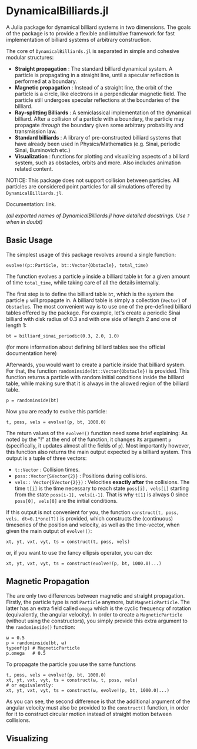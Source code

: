 # DynamicalBilliards.jl
A Julia package for dynamical billiard systems in two dimensions.
The goals of the package is to provide a flexible and intuitive framework for fast implementation of billiard systems of arbitrary construction.

The core of `DynamicalBilliards.jl` is separated in simple and cohesive modular structures:
* **Straight propagation** : The standard billiard dynamical system. A particle is propagating in a straight line, until a specular reflection is performed at a boundary.
* **Magnetic propagation** : Instead of a straight line, the orbit of the particle is a circle, like electrons in a perpendicular magnetic field. The particle still undergoes specular reflections at the boundaries of the billiard. 
* **Ray-splitting Billiards** : A semiclassical implementation of the dynamical billiard. After a collision of a particle with a boundary, the particle may propagate *through* the boundary given some arbitrary probability and transmission law.
* **Standard billiards** : A library of pre-constructed billiard systems that have already been used in Physics/Mathematics (e.g. Sinai, periodic Sinai, Buminovich etc.)
* **Visualization** : functions for plotting and visualizing aspects of a billiard system, such as obstacles, orbits and more. Also includes animation related content.

NOTICE: This package does not support collision between particles. All particles are considered point particles for all simulations offered by `DynamicalBilliards.jl`.

Documentation: link.

*(all exported names of DynamicalBilliards.jl have detailed docstrings. Use `?` when in doubt)*

## Basic Usage
The simplest usage of this package revolves around a single function: 
```
evolve!(p::Particle, bt::Vector{Obstacle}, total_time)
```
The function evolves a particle `p` inside a billiard table `bt` for a given amount of time `total_time`, while taking care of all the details internally. 

The first step is to define the billiard table `bt`, which is the system the particle `p` will propagate in. A billiard table is simply a collection (`Vector`) of `Obstacle`s. The most convenient way is to use one of the pre-defined billiard tables offered by the package. For example, let's create a periodic Sinai billiard with disk radius of 0.3 and with one side of length 2 and one of length 1:
```
bt = billiard_sinai_periodic(0.3, 2.0, 1.0)                                                    
```
(for more information about defining billiard tables see the official documentation here)

Afterwards, you would want to create a particle inside that billiard system. For that, the function `randominside(bt::Vector{Obstacle})` is provided. This function returns a particle with random initial conditions inside the billiard table, while making sure that it is always in the allowed region of the billiard table.
```
p = randominside(bt)
```
Now you are ready to evolve this particle:
```
t, poss, vels = evolve!(p, bt, 1000.0)
```
The return values of the `evolve!()` function need some brief explaining: As noted by the "!" at the end of the function, it changes its argument `p` (specifically, it updates almost all the fields of `p`).
Most importantly however, this function also returns the main output expected by a billiard
system. This output is a tuple of three vectors:
* `t::Vector` : Collision times.
* `poss::Vector{SVector{2}}` : Positions during collisions.
* `vels:: Vector{SVector{2}})` : Velocities **exactly after** the collisions.
The time `t[i]` is the time necessary to reach state `poss[i], vels[i]` starting from the
state `poss[i-1], vels[i-1]`. That is why `t[1]` is always 0 since `poss[0], vels[0]` are
the initial conditions.

If this output is not convenient for you, the function `construct(t, poss, vels, dt=0.1*one(T))` is provided, which constructs the (continuous) timeseries of the position and velocity, as well as the time-vector, when given the main output of `evolve!()`:
```
xt, yt, vxt, vyt, ts = construct(t, poss, vels)
```
or, if you want to use the fancy ellipsis operator, you can do:
```
xt, yt, vxt, vyt, ts = construct(evolve!(p, bt, 1000.0)...)
```

## Magnetic Propagation
The are only two differences between magnetic and straight propagation. Firstly, the particle type is not `Particle` anymore, but `MagneticParticle`. The latter has an extra field called `omega` which is the cyclic frequency of rotation (equivalently, the angular velocity). In order to create a `MagneticParticle` (without using the constructors), you simply provide this extra argument to the `randominside()` function:
```
ω = 0.5
p = randominside(bt, ω)
typeof(p) # MagneticParticle
p.omega   # 0.5
```
To propagate the particle you use the same functions
```
t, poss, vels = evolve!(p, bt, 1000.0)
xt, yt, vxt, vyt, ts = construct(ω, t, poss, vels)
# or equivalently: 
xt, yt, vxt, vyt, ts = construct(ω, evolve!(p, bt, 1000.0)...)
```
As you can see, the second difference is that the additional argument of the angular velocity must also be provided to the `construct()` function, in order for it to construct circular motion instead of straight motion between collisions.

## Visualizing

